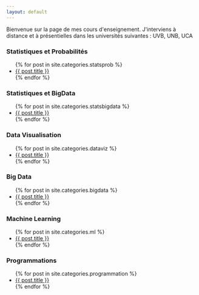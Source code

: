```yaml
---
layout: default
---
```


Bienvenue sur la page de mes cours d'enseignement. J'interviens à distance et à présentielles dans les universités suivantes : UVB, UNB, UCA


### Statistiques et Probabilités
  <ul >
    {% for post in site.categories.statsprob %}
      <li><a href="{{ site.baseurl }}{{ post.url }}">{{ post.title }}</a></li>
    {% endfor %}
  </ul>

### Statistiques et BigData 
  <ul class="posts">
    {% for post in  site.categories.statsbigdata %}
      <li><a href="{{ site.baseurl }}{{ post.url }}">{{ post.title }}</a></li>
    {% endfor %}
  </ul>

### Data Visualisation
  <ul class="posts">
    {% for post in site.categories.dataviz %}
      <li><a href="{{ site.baseurl }}{{ post.url }}">{{ post.title }}</a></li>
    {% endfor %}
  </ul>

### Big Data
  <ul class="posts">
    {% for post in site.categories.bigdata %}
      <li><a href="{{ site.baseurl }}{{ post.url }}">{{ post.title }}</a></li>
    {% endfor %}
  </ul>


### Machine Learning
  <ul class="posts">
    {% for post in site.categories.ml %}
      <li><a href="{{ site.baseurl }}{{ post.url }}">{{ post.title }}</a></li>
    {% endfor %}
  </ul>
 
### Programmations 
  <ul class="posts">
    {% for post in site.categories.programmation %}
      <li><a href="{{ site.baseurl }}{{ post.url }}">{{ post.title }}</a></li>
    {% endfor %}
  </ul>
